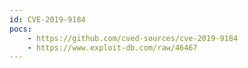 ```yaml
---
id: CVE-2019-9184
pocs:
    - https://github.com/cved-sources/cve-2019-9184
    - https://www.exploit-db.com/raw/46467
---
```

